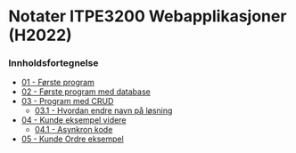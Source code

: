 # Notater ITPE3200 Webapplikasjoner (H2022)

### Innholdsfortegnelse

- <a href="../master/01 - Første program.md">01 - Første program</a>
- <a href="../master/02 - Første program med database.md">02 - Første program med database</a>
- <a href="../master/03 - Program med CRUD.md">03 - Program med CRUD</a>
    - <a href="../master/03.1 - Hvordan endre navn på løsning.md">03.1 - Hvordan endre navn på løsning</a>
- <a href="../master/04 - Kunde eksempel videre.md">04 - Kunde eksempel videre</a>
    - <a href="../master/04.1 - Asynkron kode.md">04.1 - Asynkron kode</a>
- <a href="../master/05 - Kunde Ordre eksempel.md">05 - Kunde Ordre eksempel</a>    